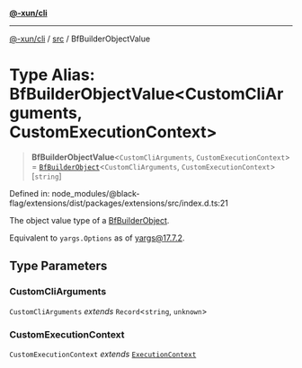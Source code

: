 [**@-xun/cli**](../../README.md)

***

[@-xun/cli](../../README.md) / [src](../README.md) / BfBuilderObjectValue

# Type Alias: BfBuilderObjectValue\<CustomCliArguments, CustomExecutionContext\>

> **BfBuilderObjectValue**\<`CustomCliArguments`, `CustomExecutionContext`\> = [`BfBuilderObject`](BfBuilderObject.md)\<`CustomCliArguments`, `CustomExecutionContext`\>\[`string`\]

Defined in: node\_modules/@black-flag/extensions/dist/packages/extensions/src/index.d.ts:21

The object value type of a [BfBuilderObject](BfBuilderObject.md).

Equivalent to `yargs.Options` as of yargs@17.7.2.

## Type Parameters

### CustomCliArguments

`CustomCliArguments` *extends* `Record`\<`string`, `unknown`\>

### CustomExecutionContext

`CustomExecutionContext` *extends* [`ExecutionContext`](ExecutionContext.md)
